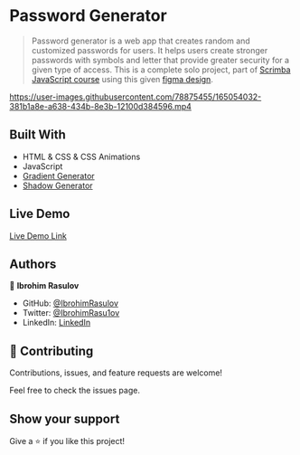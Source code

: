 # Password Generator

> Password generator is a web app that creates random and customized passwords for users. It helps users create stronger passwords with symbols and letter that provide greater security for a given type of access. This is a complete solo project, part of [Scrimba JavaScript course](https://scrimba.com/learn/learnjavascript) using this given [figma design](https://www.figma.com/file/YRO9Iw5IYaOorjnRyNz4bV/Random-Password-Generator?node-id=102%3A702).

https://user-images.githubusercontent.com/78875455/165054032-381b1a8e-a638-434b-8e3b-12100d384596.mp4

## Built With

- HTML & CSS & CSS Animations
- JavaScript
- [Gradient Generator](https://www.joshwcomeau.com/gradient-generator/)
- [Shadow Generator](https://www.joshwcomeau.com/shadow-palette/)

## Live Demo

[Live Demo Link](https://ibrohimrasulov.github.io/Password-Generator/)

## Authors

👤 **Ibrohim Rasulov**

- GitHub: [@IbrohimRasulov](https://github.com/IbrohimRasulov)
- Twitter: [@IbrohimRasu1ov](https://twitter.com/IbrohimRasu1ov)
- LinkedIn: [LinkedIn](https://www.linkedin.com/in/ibrohim-rasulov-a88352209/)

## 🤝 Contributing

Contributions, issues, and feature requests are welcome!

Feel free to check the issues page.

## Show your support

Give a ⭐️ if you like this project!
